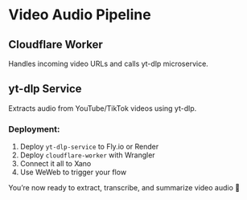 # Video Audio Pipeline

## Cloudflare Worker
Handles incoming video URLs and calls yt-dlp microservice.

## yt-dlp Service
Extracts audio from YouTube/TikTok videos using yt-dlp.

### Deployment:
1. Deploy `yt-dlp-service` to Fly.io or Render
2. Deploy `cloudflare-worker` with Wrangler
3. Connect it all to Xano
4. Use WeWeb to trigger your flow

You’re now ready to extract, transcribe, and summarize video audio 🚀